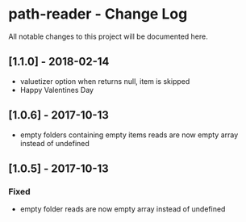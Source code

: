 # path-reader - Change Log
All notable changes to this project will be documented here.

## [1.1.0] - 2018-02-14
- valuetizer option when returns null, item is skipped
- Happy Valentines Day

## [1.0.6] - 2017-10-13
- empty folders containing empty items reads are now empty array instead of undefined

## [1.0.5] - 2017-10-13
### Fixed
- empty folder reads are now empty array instead of undefined

